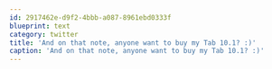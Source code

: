 ```yaml
---
id: 2917462e-d9f2-4bbb-a087-8961ebd0333f
blueprint: text
category: twitter
title: 'And on that note, anyone want to buy my Tab 10.1? :)'
caption: 'And on that note, anyone want to buy my Tab 10.1? :)'
---
```

